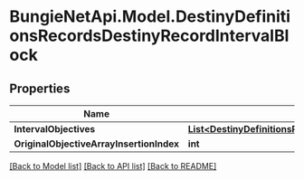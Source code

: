
# BungieNetApi.Model.DestinyDefinitionsRecordsDestinyRecordIntervalBlock

## Properties

Name | Type | Description | Notes
------------ | ------------- | ------------- | -------------
**IntervalObjectives** | [**List&lt;DestinyDefinitionsRecordsDestinyRecordIntervalObjective&gt;**](DestinyDefinitionsRecordsDestinyRecordIntervalObjective.md) |  | [optional] 
**OriginalObjectiveArrayInsertionIndex** | **int** |  | [optional] 

[[Back to Model list]](../README.md#documentation-for-models)
[[Back to API list]](../README.md#documentation-for-api-endpoints)
[[Back to README]](../README.md)

